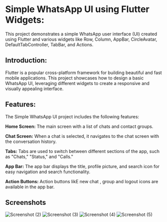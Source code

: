 # Simple WhatsApp UI using Flutter Widgets:

This project demonstrates a simple WhatsApp user interface (UI) created using Flutter and various widgets like Row, Column, AppBar, CircleAvatar, DefaultTabController, TabBar, and Actions.

## Introduction:

Flutter is a popular cross-platform framework for building beautiful and fast mobile applications. This project showcases how to design a basic WhatsApp UI, leveraging different widgets to create a responsive and visually appealing interface.

## Features:


The Simple WhatsApp UI project includes the following features:

**Home Screen:** The main screen with a list of chats and contact groups.

**Chat Screen:** When a chat is selected, it navigates to the chat screen with the conversation history.

**Tabs:** Tabs are used to switch between different sections of the app, such as "Chats," "Status," and "Calls."

**App Bar:** The app bar displays the title, profile picture, and search icon for easy navigation and search functionality.

**Action Buttons:** Action buttons likE new chat , group and logout icons are available in the app bar.




## Screenshots


![Screenshot (2)](https://github.com/osamullah420/WhatsappUi-flutter/assets/141023064/d1acd1fe-83e2-4c98-84cb-798fd7564276)
![Screenshot (3)](https://github.com/osamullah420/WhatsappUi-flutter/assets/141023064/1894d68b-8b26-484b-86a5-0a5b30bb10b7)
![Screenshot (4)](https://github.com/osamullah420/WhatsappUi-flutter/assets/141023064/516568bf-1ac7-4bb0-b8b8-0446789c3ec9)
![Screenshot (5)](https://github.com/osamullah420/WhatsappUi-flutter/assets/141023064/997dcc85-8170-47ef-aa4a-9d9cf181b09d)









